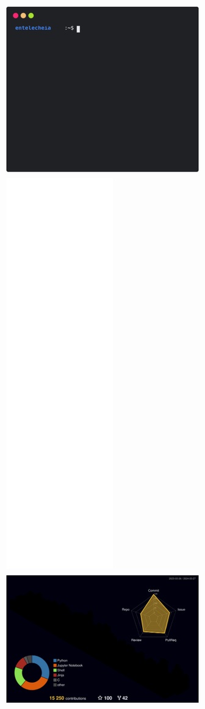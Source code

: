 [![terminal-stats](github-terminal-stats.svg)](https://github.com/entelecheia)

[![Metrics](github-metrics.svg)](https://github.com/entelecheia)

[![prpfile-3d](profile-3d-contrib/profile-entelecheia.svg)](https://github.com/entelecheia)

